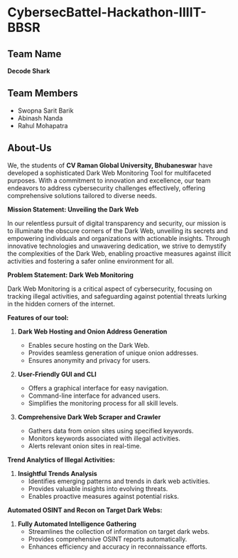 # CybersecBattel-Hackathon-IIIIT-BBSR

## Team Name 

**Decode Shark**

## Team Members

- Swopna Sarit Barik
- Abinash Nanda
- Rahul Mohapatra

## About-Us
We, the students of **CV Raman Global University, Bhubaneswar** have developed a sophisticated Dark Web Monitoring Tool for multifaceted purposes. With a commitment to innovation and excellence, our team endeavors to address cybersecurity challenges effectively, offering comprehensive solutions tailored to diverse needs.

**Mission Statement: Unveiling the Dark Web**

In our relentless pursuit of digital transparency and security, our mission is to illuminate the obscure corners of the Dark Web, unveiling its secrets and empowering individuals and organizations with actionable insights. Through innovative technologies and unwavering dedication, we strive to demystify the complexities of the Dark Web, enabling proactive measures against illicit activities and fostering a safer online environment for all.

**Problem Statement: Dark Web Monitoring**

Dark Web Monitoring is a critical aspect of cybersecurity, focusing on tracking illegal activities, and safeguarding against potential threats lurking in the hidden corners of the internet.

**Features of our tool:**

1. **Dark Web Hosting and Onion Address Generation**
   - Enables secure hosting on the Dark Web.
   - Provides seamless generation of unique onion addresses.
   - Ensures anonymity and privacy for users.

2. **User-Friendly GUI and CLI**
   - Offers a graphical interface for easy navigation.
   - Command-line interface for advanced users.
   - Simplifies the monitoring process for all skill levels.

3. **Comprehensive Dark Web Scraper and Crawler**
   - Gathers data from onion sites using specified keywords.
   - Monitors keywords associated with illegal activities.
   - Alerts relevant onion sites in real-time.

**Trend Analytics of Illegal Activities:**

1. **Insightful Trends Analysis**
   - Identifies emerging patterns and trends in dark web activities.
   - Provides valuable insights into evolving threats.
   - Enables proactive measures against potential risks.

**Automated OSINT and Recon on Target Dark Webs:**

1. **Fully Automated Intelligence Gathering**
   - Streamlines the collection of information on target dark webs.
   - Provides comprehensive OSINT reports automatically.
   - Enhances efficiency and accuracy in reconnaissance efforts.
